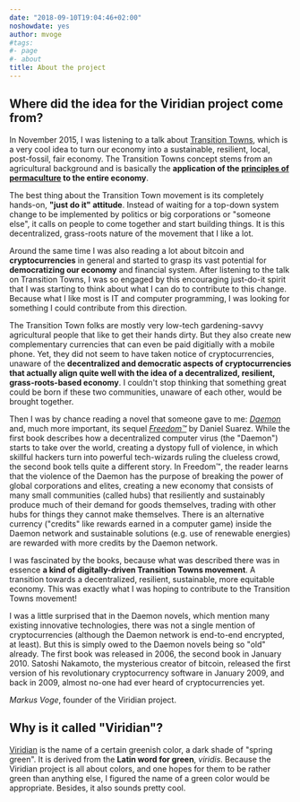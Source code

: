 ```yaml
---
date: "2018-09-10T19:04:46+02:00"
noshowdate: yes
author: mvoge
#tags:
#- page
#- about
title: About the project
---
```


## Where did the idea for the Viridian project come from?

In November 2015, I was listening to a talk about [Transition Towns](https://transitionnetwork.org/),
which is a very cool idea to turn our economy into a sustainable, resilient,
local, post-fossil, fair economy. The Transition Towns concept stems from
an agricultural background and is basically the
**application of the [principles of permaculture](https://permacultureprinciples.com/) to the entire economy**.

The best thing about the Transition Town movement is its completely hands-on,
**"just do it" attitude**. Instead of waiting for a top-down system change to be
implemented by politics or big corporations or "someone else", it calls on
people to come together and start building things. It is this decentralized,
grass-roots nature of the movement that I like a lot.

Around the same time I was also reading a lot about bitcoin and **cryptocurrencies**
in general and started to grasp its vast potential for **democratizing our economy**
and financial system. After listening to the talk on Transition Towns, I was so
engaged by this encouraging just-do-it spirit that I was starting to think about
what I can do to contribute to this change. Because what I like most is IT and
computer programming, I was looking for something I could contribute from this
direction.

The Transition Town folks are mostly very low-tech gardening-savvy agricultural
people that like to get their hands dirty. But they also create new complementary
currencies that can even be paid digitially with a mobile phone. Yet, they did
not seem to have taken notice of cryptocurrencies, unaware of the
**decentralized and democratic aspects of cryptocurrencies that actually align quite well with the idea of a decentralized, resilient, grass-roots-based economy**.
I couldn't stop thinking that something great could be born if these two
communities, unaware of each other, would be brought together.

Then I was by chance reading a novel that someone gave to me: [*Daemon*](https://en.wikipedia.org/wiki/Daemon_(novel_series)) and, much
more important, its sequel [*Freedom™*](https://en.wikipedia.org/wiki/Freedom%E2%84%A2)
by Daniel Suarez. While the first book describes how a decentralized computer
virus (the "Daemon") starts to take over the world, creating a dystopy full
of violence, in which skillful hackers turn into powerful tech-wizards ruling
the clueless crowd, the second book tells quite a different story. In Freedom™,
the reader learns that the violence of the Daemon has the purpose of breaking
the power of global corporations and elites, creating a new economy that consists
of many small communities (called hubs) that resiliently and sustainably produce
much of their demand for goods themselves, trading with other hubs for things
they cannot make themselves. There is an alternative currency ("credits"
like rewards earned in a computer game) inside the Daemon network and sustainable
solutions (e.g. use of renewable energies) are rewarded with more credits by the
Daemon network.

I was fascinated by the books, because what was described there was in essence
**a kind of digitally-driven Transition Towns movement**. A transition towards a
decentralized, resilient, sustainable, more equitable economy. This was exactly
what I was hoping to contribute to the Transition Towns movement!

I was a little surprised that in the Daemon novels, which mention many existing
innovative technologies, there was not a single mention of cryptocurrencies
(although the Daemon network is end-to-end encrypted, at least). But this is
simply owed to the Daemon novels being so "old" already. The first book was
released in 2006, the second book in January 2010. Satoshi Nakamoto,
the mysterious creator of bitcoin, released the first version of his
revolutionary cryptocurrency software in January 2009, and back in 2009, almost
no-one had ever heard of cryptocurrencies yet.

*Markus Voge*, founder of the Viridian project.

## Why is it called "Viridian"?

[Viridian](https://en.wikipedia.org/wiki/Viridian) is the name of a certain
greenish color, a dark shade of "spring green". It is derived from the
**Latin word for green**, *viridis*. Because the Viridian project is all about
colors, and one hopes for them to be rather green than anything else, I figured
the name of a green color would be appropriate. Besides, it also sounds pretty cool.
